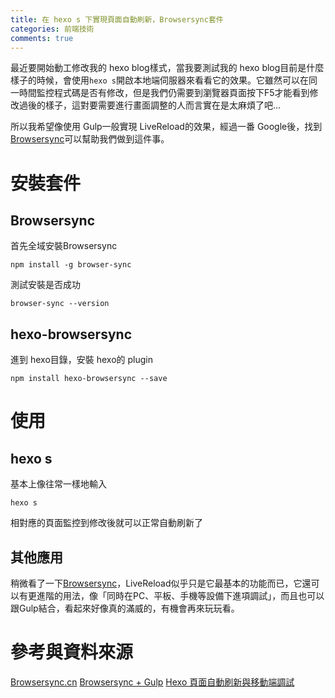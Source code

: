 ```yaml
---
title: 在 hexo s 下實現頁面自動刷新，Browsersync套件
categories: 前端技術
comments: true
---
```

最近要開始動工修改我的 hexo blog樣式，當我要測試我的 hexo blog目前是什麼樣子的時候，會使用`hexo s`開啟本地端伺服器來看看它的效果。它雖然可以在同一時間監控程式碼是否有修改，但是我們仍需要到瀏覽器頁面按下F5才能看到修改過後的樣子，這對要需要進行畫面調整的人而言實在是太麻煩了吧...
<!--more-->
所以我希望像使用 Gulp一般實現 LiveReload的效果，經過一番 Google後，找到[Browsersync](https://www.browsersync.io/)可以幫助我們做到這件事。
# 安裝套件
## Browsersync
首先全域安裝Browsersync
```
npm install -g browser-sync
```
測試安裝是否成功
```
browser-sync --version
```
## hexo-browsersync
進到 hexo目錄，安裝 hexo的 plugin
```
npm install hexo-browsersync --save
```
# 使用
## hexo s
基本上像往常一樣地輸入
```
hexo s
```
相對應的頁面監控到修改後就可以正常自動刷新了

## 其他應用
稍微看了一下[Browsersync](https://www.browsersync.io/)，LiveReload似乎只是它最基本的功能而已，它還可以有更進階的用法，像「同時在PC、平板、手機等設備下進項調試」，而且也可以跟Gulp結合，看起來好像真的滿威的，有機會再來玩玩看。

# 參考與資料來源
[Browsersync.cn](http://www.browsersync.cn/#install)
[Browsersync + Gulp](http://www.browsersync.cn/docs/Gulp/)
[Hexo 頁面自動刷新與移動端調試](http://moxfive.xyz/2016/03/27/hexo-browsersync/)
